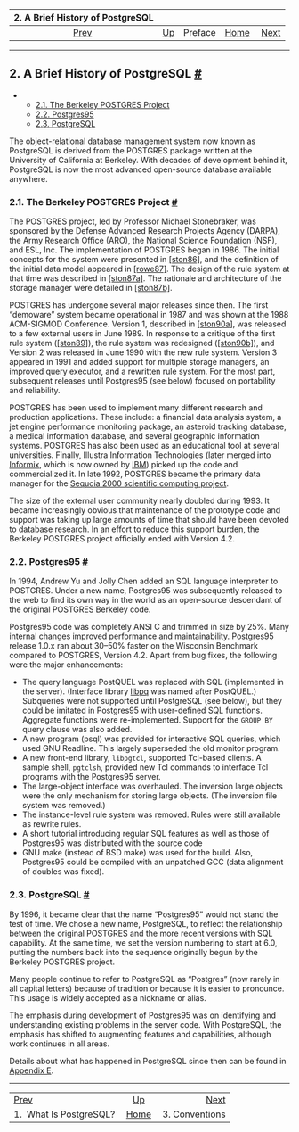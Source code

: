 <!--?xml version="1.0" encoding="UTF-8" standalone="no"?-->

|           2. A Brief History of PostgreSQL           |                              |         |                                                       |                                         |
| :--------------------------------------------------: | :--------------------------- | :-----: | ----------------------------------------------------: | --------------------------------------: |
| [Prev](intro-whatis.html "1.  What Is PostgreSQL?")  | [Up](preface.html "Preface") | Preface | [Home](index.html "PostgreSQL 17devel Documentation") |  [Next](notation.html "3. Conventions") |

***

## 2. A Brief History of PostgreSQL [#](#HISTORY)

*   *   [2.1. The Berkeley POSTGRES Project](history.html#HISTORY-BERKELEY)
    *   [2.2. Postgres95](history.html#HISTORY-POSTGRES95)
    *   [2.3. PostgreSQL](history.html#HISTORY-POSTGRESQL)



The object-relational database management system now known as PostgreSQL is derived from the POSTGRES package written at the University of California at Berkeley. With decades of development behind it, PostgreSQL is now the most advanced open-source database available anywhere.

### 2.1. The Berkeley POSTGRES Project [#](#HISTORY-BERKELEY)



The POSTGRES project, led by Professor Michael Stonebraker, was sponsored by the Defense Advanced Research Projects Agency (DARPA), the Army Research Office (ARO), the National Science Foundation (NSF), and ESL, Inc. The implementation of POSTGRES began in 1986. The initial concepts for the system were presented in [\[ston86\]](biblio.html#STON86), and the definition of the initial data model appeared in [\[rowe87\]](biblio.html#ROWE87). The design of the rule system at that time was described in [\[ston87a\]](biblio.html#STON87A). The rationale and architecture of the storage manager were detailed in [\[ston87b\]](biblio.html#STON87B).

POSTGRES has undergone several major releases since then. The first “demoware” system became operational in 1987 and was shown at the 1988 ACM-SIGMOD Conference. Version 1, described in [\[ston90a\]](biblio.html#STON90A), was released to a few external users in June 1989. In response to a critique of the first rule system ([\[ston89\]](biblio.html#STON89)), the rule system was redesigned ([\[ston90b\]](biblio.html#STON90B)), and Version 2 was released in June 1990 with the new rule system. Version 3 appeared in 1991 and added support for multiple storage managers, an improved query executor, and a rewritten rule system. For the most part, subsequent releases until Postgres95 (see below) focused on portability and reliability.

POSTGRES has been used to implement many different research and production applications. These include: a financial data analysis system, a jet engine performance monitoring package, an asteroid tracking database, a medical information database, and several geographic information systems. POSTGRES has also been used as an educational tool at several universities. Finally, Illustra Information Technologies (later merged into [Informix](https://www.ibm.com/analytics/informix), which is now owned by [IBM](https://www.ibm.com/)) picked up the code and commercialized it. In late 1992, POSTGRES became the primary data manager for the [Sequoia 2000 scientific computing project](http://meteora.ucsd.edu/s2k/s2k_home.html).

The size of the external user community nearly doubled during 1993. It became increasingly obvious that maintenance of the prototype code and support was taking up large amounts of time that should have been devoted to database research. In an effort to reduce this support burden, the Berkeley POSTGRES project officially ended with Version 4.2.

### 2.2. Postgres95 [#](#HISTORY-POSTGRES95)



In 1994, Andrew Yu and Jolly Chen added an SQL language interpreter to POSTGRES. Under a new name, Postgres95 was subsequently released to the web to find its own way in the world as an open-source descendant of the original POSTGRES Berkeley code.

Postgres95 code was completely ANSI C and trimmed in size by 25%. Many internal changes improved performance and maintainability. Postgres95 release 1.0.x ran about 30–50% faster on the Wisconsin Benchmark compared to POSTGRES, Version 4.2. Apart from bug fixes, the following were the major enhancements:

*   The query language PostQUEL was replaced with SQL (implemented in the server). (Interface library [libpq](libpq.html "Chapter 34. libpq — C Library") was named after PostQUEL.) Subqueries were not supported until PostgreSQL (see below), but they could be imitated in Postgres95 with user-defined SQL functions. Aggregate functions were re-implemented. Support for the `GROUP BY` query clause was also added.
*   A new program (psql) was provided for interactive SQL queries, which used GNU Readline. This largely superseded the old monitor program.
*   A new front-end library, `libpgtcl`, supported Tcl-based clients. A sample shell, `pgtclsh`, provided new Tcl commands to interface Tcl programs with the Postgres95 server.
*   The large-object interface was overhauled. The inversion large objects were the only mechanism for storing large objects. (The inversion file system was removed.)
*   The instance-level rule system was removed. Rules were still available as rewrite rules.
*   A short tutorial introducing regular SQL features as well as those of Postgres95 was distributed with the source code
*   GNU make (instead of BSD make) was used for the build. Also, Postgres95 could be compiled with an unpatched GCC (data alignment of doubles was fixed).

### 2.3. PostgreSQL [#](#HISTORY-POSTGRESQL)

By 1996, it became clear that the name “Postgres95” would not stand the test of time. We chose a new name, PostgreSQL, to reflect the relationship between the original POSTGRES and the more recent versions with SQL capability. At the same time, we set the version numbering to start at 6.0, putting the numbers back into the sequence originally begun by the Berkeley POSTGRES project.

Many people continue to refer to PostgreSQL as “Postgres” (now rarely in all capital letters) because of tradition or because it is easier to pronounce. This usage is widely accepted as a nickname or alias.

The emphasis during development of Postgres95 was on identifying and understanding existing problems in the server code. With PostgreSQL, the emphasis has shifted to augmenting features and capabilities, although work continues in all areas.

Details about what has happened in PostgreSQL since then can be found in [Appendix E](release.html "Appendix E. Release Notes").

***

|                                                      |                                                       |                                         |
| :--------------------------------------------------- | :---------------------------------------------------: | --------------------------------------: |
| [Prev](intro-whatis.html "1.  What Is PostgreSQL?")  |              [Up](preface.html "Preface")             |  [Next](notation.html "3. Conventions") |
| 1.  What Is PostgreSQL?                              | [Home](index.html "PostgreSQL 17devel Documentation") |                          3. Conventions |

